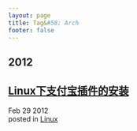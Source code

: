 ```yaml
---
layout: page
title: Tag&#58; Arch
footer: false
---
```


<div id="blog-archives" class="category">
<h2>2012</h2>

<article>
<h1><a href="/blog/2012/02/29/linux-alipay/index.html">Linux下支付宝插件的安装</a></h1>
<time datetime="2012-02-29T00:00:00-06:00" pubdate><span class='month'>Feb</span> <span class='day'>29</span> <span class='year'>2012</span></time>
<footer>
<span class="categories">posted in 
<a href='/blog/categories/linux/'>Linux</a></span>
</footer>
</article>
</div>
